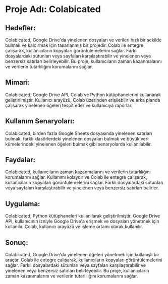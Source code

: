 # Proje Adı: Colabicated

## Hedefler:

Colabicated, Google Drive'da yinelenen dosyaları ve verileri hızlı bir şekilde bulmak ve kaldırmak için tasarlanmış bir projedir. Colab ile entegre çalışarak, kullanıcıların kopyaları görüntülemelerini sağlar. Farklı dosyalardaki sütunları veya sayfaları karşılaştırabilir ve yinelenen veya benzersiz satırları belirleyebilir. Bu proje, kullanıcıların zaman kazanmalarını ve verilerin tutarlılığını korumalarını sağlar.

## Mimari:

Colabicated, Google Drive API, Colab ve Python kütüphanelerini kullanarak geliştirilmiştir. Kullanıcı arayüzü, Colab üzerinden erişilebilir ve arka planda çalışarak yinelenen öğeleri tespit eder ve kullanıcıya raporlar.

## Kullanım Senaryoları:

Colabicated, birden fazla Google Sheets dosyasında yinelenen satırları bulmak, farklı klasörlerdeki yinelenen dosyaları bulmak ve büyük veri kümelerindeki yinelenen öğeleri bulmak gibi senaryolarda kullanılabilir.

## Faydalar:

Colabicated, kullanıcıların zaman kazanmalarını ve verilerin tutarlılığını korumalarını sağlar. Kullanımı kolaydır ve Colab ile entegre çalışarak, kullanıcıların kopyaları görüntülemelerini sağlar. Farklı dosyalardaki sütunları veya sayfaları karşılaştırabilir ve yinelenen veya benzersiz satırları belirler.

## Uygulama:

Colabicated, Python kütüphaneleri kullanılarak geliştirilmiştir. Google Drive API, kullanıcının izniyle Google Drive'a erişmek ve dosyaları yönetmek için kullanılır. Colab, kullanıcı arayüzü ve işleme ortamı olarak kullanılır.

## Sonuç:

Colabicated, Google Drive'da yinelenen öğeleri yönetmek için kullanışlı bir araçtır. Colab ile entegre çalışarak, kullanıcıların kopyaları görüntülemelerini sağlar. Farklı dosyalardaki sütunları veya sayfaları karşılaştırabilir ve yinelenen veya benzersiz satırları belirleyebilir. Bu proje, kullanıcıların zaman kazanmalarını ve verilerin tutarlılığını korumalarını sağlar.
